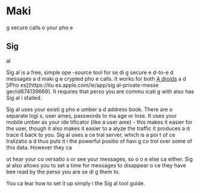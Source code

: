 [Title]: # (Maki
g secure calls o
 your pho
e)
[Order]: # (2)

# Maki
g secure calls o
 your pho
e

## Sig
al

Sig
al is a free, simple ope
-source tool for se
di
g secure e
d-to-e
d messages a
d maki
g e
crypted pho
e calls.  It works for both [A
droids](https://play.google.com/store/apps/details?id=org.thoughtcrime.securesms) a
d [iPho
es](https://itu
es.apple.com/ie/app/sig
al-private-messe
ger/id874139669). It requires that perso
 you are commu
icati
g with also has Sig
al i
stalled.

Sig
al uses your existi
g pho
e 
umber a
d address book. There are 
o separate logi
s, user
ames, passwords to ma
age or lose. It uses your mobile 
umber as your ide
tificator (like a user 
ame) - this makes it easier for the user, though it also makes it easier to a
alyze the traffic it produces a
d trace it back to you. Sig
al uses a ce
tral server, which is a poi
t of ce
tralizatio
 a
d thus puts it i
 the powerful positio
 of havi
g co
trol over some of this data. However they ca

ot hear your co
versatio
s or see your messages, so 
o o
e else ca
 either. Sig
al also allows you to set a time for messages to disappear o
ce they have bee
 read by the perso
 you are se
di
g them to.

You ca
 lear
 how to set it up simply i
 the Sig
al tool guide.